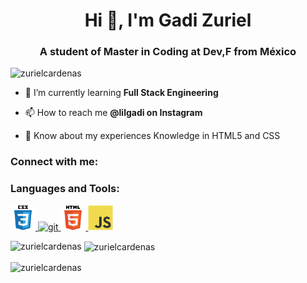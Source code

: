 <h1 align="center">Hi 👋, I'm Gadi Zuriel</h1>
<h3 align="center">A student of Master in Coding at Dev,F from México</h3>

<p align="left"> <img src="https://komarev.com/ghpvc/?username=zurielcardenas&label=Profile%20views&color=0e75b6&style=flat" alt="zurielcardenas" /> </p>

- 🌱 I’m currently learning **Full Stack Engineering**

- 📫 How to reach me **@lilgadi on Instagram**

- 📄 Know about my experiences Knowledge in HTML5 and CSS

<h3 align="left">Connect with me:</h3>
<p align="left">
</p>

<h3 align="left">Languages and Tools:</h3>
<p align="left"> <a href="https://www.w3schools.com/css/" target="_blank" rel="noreferrer"> <img src="https://raw.githubusercontent.com/devicons/devicon/master/icons/css3/css3-original-wordmark.svg" alt="css3" width="40" height="40"/> </a> <a href="https://git-scm.com/" target="_blank" rel="noreferrer"> <img src="https://www.vectorlogo.zone/logos/git-scm/git-scm-icon.svg" alt="git" width="40" height="40"/> </a> <a href="https://www.w3.org/html/" target="_blank" rel="noreferrer"> <img src="https://raw.githubusercontent.com/devicons/devicon/master/icons/html5/html5-original-wordmark.svg" alt="html5" width="40" height="40"/> </a> <a href="https://developer.mozilla.org/en-US/docs/Web/JavaScript" target="_blank" rel="noreferrer"> <img src="https://raw.githubusercontent.com/devicons/devicon/master/icons/javascript/javascript-original.svg" alt="javascript" width="40" height="40"/> </a> </p>

<p><img align="left" src="https://github-readme-stats.vercel.app/api/top-langs?username=zurielcardenas&show_icons=true&locale=en&layout=compact" alt="zurielcardenas" /></p>

<p>&nbsp;<img align="center" src="https://github-readme-stats.vercel.app/api?username=zurielcardenas&show_icons=true&locale=en" alt="zurielcardenas" /></p>

<p><img align="center" src="https://github-readme-streak-stats.herokuapp.com/?user=zurielcardenas&" alt="zurielcardenas" /></p>
